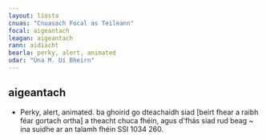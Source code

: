 ```yaml
---
layout: liosta
cnuas: "Cnuasach Focal as Teileann"
focal: aigeantach
leagan: aigeantach
rann: aidiacht
bearla: perky, alert, animated
udar: "Úna M. Uí Bheirn"
---
```

## aigeantach

* Perky, alert, animated. ba ghoirid go
dteachaidh siad [beirt fhear a raibh féar gortach
ortha] a theacht chuca fhéin, agus d'fhás siad rud
beag ~ ina suidhe ar an talamh fhéin SSI 1034 260.
